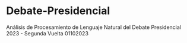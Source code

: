 # Debate-Presidencial
Análisis de Procesamiento de Lenguaje Natural del Debate Presidencial 2023 - Segunda Vuelta 01102023
